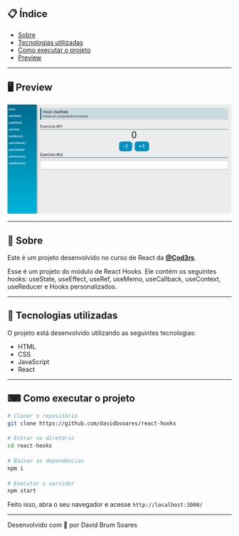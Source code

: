 ## 📋 Índice

- [Sobre](#-Sobre)
- [Tecnologias utilizadas](#-Tecnologias-utilizadas)
- [Como executar o projeto](#-Como-executar-o-projeto)
- [Preview](#-Preview)

---

## 🖥 Preview  
  ![](/public/preview.png)
  


---

## 📖 Sobre 

Este é um projeto desenvolvido no curso de React da **[@Cod3rs](https://www.cod3r.com.br/)**.

Esse é um projeto do módulo de React Hooks. Ele contém os seguintes hooks: useState, useEffect, useRef, useMemo, useCallback, useContext, useReducer e Hooks personalizados.

--- 

## 🚀 Tecnologias utilizadas

O projeto está desenvolvido utilizando as seguintes tecnologias:

- HTML
- CSS
- JavaScript
- React 

--- 

## ⌨ Como executar o projeto

```bash
# Clonar o repositório
git clone https://github.com/davidbsoares/react-hooks

# Entrar no diretório
cd react-hooks

# Baixar as dependências
npm i

# Executar o servidor
npm start
```

Feito isso, abra o seu navegador e acesse `http://localhost:3000/`

---


Desenvolvido com 💜 por David Brum Soares
